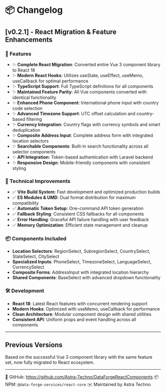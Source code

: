 # 📦 Changelog

## [v0.2.1] - React Migration & Feature Enhancements

### 🎉 Features

- ✨ **Complete React Migration**: Converted entire Vue 3 component library to React 18
- ✨ **Modern React Hooks**: Utilizes useState, useEffect, useMemo, useCallback for optimal performance
- ✨ **TypeScript Support**: Full TypeScript definitions for all components
- ✨ **Maintained Feature Parity**: All Vue components converted with identical functionality
- ✨ **Enhanced Phone Component**: International phone input with country code selection
- ✨ **Advanced Timezone Support**: UTC offset calculation and country-based filtering
- ✨ **Currency Integration**: Country flags with currency symbols and smart deduplication
- ✨ **Composite Address Input**: Complete address form with integrated location selectors
- ✨ **Searchable Components**: Built-in search functionality across all selector components
- ✨ **API Integration**: Token-based authentication with Laravel backend
- ✨ **Responsive Design**: Mobile-friendly components with consistent styling

### 🔧 Technical Improvements

- ✅ **Vite Build System**: Fast development and optimized production builds
- ✅ **ES Modules & UMD**: Dual format distribution for maximum compatibility
- ✅ **Automatic Token Setup**: One-command API token generation
- ✅ **Fallback Styling**: Consistent CSS fallbacks for all components
- ✅ **Error Handling**: Graceful API failure handling with user feedback
- ✅ **Memory Optimization**: Efficient state management and cleanup

### 📦 Components Included

- **Location Selectors**: RegionSelect, SubregionSelect, CountrySelect, StateSelect, CitySelect
- **Specialized Inputs**: PhoneSelect, TimezoneSelect, LanguageSelect, CurrencySelect
- **Composite Forms**: AddressInput with integrated location hierarchy
- **Shared Components**: BaseSelect with advanced dropdown functionality

### 🛠️ Development

- **React 18**: Latest React features with concurrent rendering support
- **Modern Hooks**: Optimized with useMemo, useCallback for performance
- **Clean Architecture**: Modular component design with shared utilities
- **Consistent API**: Uniform props and event handling across all components

---

## Previous Versions

Based on the successful Vue 3 component library with the same feature set, now fully migrated to React ecosystem.

---

🔗 GitHub: https://github.com/Astra-Techno/DataForgeReactComponents
📦 NPM: `@data-forge-services/react-core`
✉️ Maintained by Astra Techno
